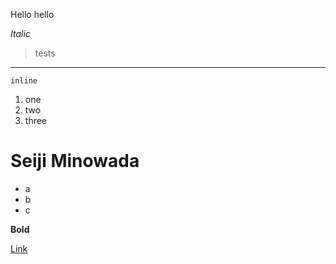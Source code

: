 Hello hello

*Italic*
> tests
--------
`inline`
1. one
2. two
3. three
# Seiji Minowada
* a
* b
* c

**Bold**

[Link](https://cdn.cnn.com/cnnnext/dam/assets/191219115057-02-cristiano-ronaldo-1218.jpg)
